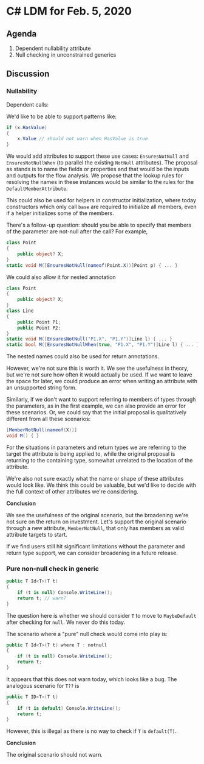 
# C# LDM for Feb. 5, 2020

## Agenda

1. Dependent nullability attribute
2. Null checking in unconstrained generics

## Discussion

### Nullability

Dependent calls:

We'd like to be able to support patterns like:

```C#
if (x.HasValue)
{
    x.Value // should not warn when HasValue is true
}
```

We would add attributes to support these use cases: `EnsuresNotNull` and `EnsuresNotNullWhen` (to parallel the existing `NotNull` attributes). The
proposal as stands is to name the fields or properties and that would be
the inputs and outputs for the flow analysis. We propose that the lookup
rules for resolving the names in these instances would be similar to the
rules for the `DefaultMemberAttribute`.

This could also be used for helpers in constructor initialization, where today constructors which
only call `base` are required to initialize all members, even if a helper initializes some of the
members.

There's a follow-up question: should you be able to specify that members of the parameter are
not-null after the call? For example,

```C#
class Point
{
    public object? X;
}
static void M([EnsuresNotNull(nameof(Point.X))]Point p) { ... }
```

We could also allow it for nested annotation

```C#
class Point
{
    public object? X;
}
class Line
{
    public Point P1;
    public Point P2;
}
static void M([EnsuresNotNull("P1.X", "P1.Y")]Line l) { ... }
static bool M([EnsuresNotNullWhen(true, "P1.X", "P1.Y")]Line l) { ... }
```

The nested names could also be used for return annotations.

However, we're not sure this is worth it. We see the usefulness in theory,
but we're not sure how often it would actually be used. If we want to leave
the space for later, we could produce an error when writing an attribute with
an unsupported string form.

Similarly, if we don't want to support referring to members of types through
the parameters, as in the first example, we can also provide an error for these
scenarios. Or, we could say that the initial proposal is qualitatively different
from all these scenarios:

```C#
[MemberNotNull(nameof(X))]
void M() { }
```

For the situations in parameters and return types we are referring to the target the attribute is
being applied to, while the original proposal is returning to the containing type, somewhat
unrelated to the location of the attribute.

We're also not sure exactly what the name or shape of these attributes would
look like. We think this could be valuable, but we'd like to decide with
the full context of other attributes we're considering.

**Conclusion**

We see the usefulness of the original scenario, but the broadening we're not sure
on the return on investment. Let's support the original scenario through a new
attribute, `MemberNotNull`, that only has members as valid attribute targets to start.

If we find users still hit significant limitations without the parameter and return
type support, we can consider broadening in a future release.

### Pure non-null check in generic

```C#
public T Id<T>(T t)
{
    if (t is null) Console.WriteLine();
    return t; // warn?
}
```

The question here is whether we should consider `T` to move to `MaybeDefault` after
checking for `null`. We never do this today.

The scenario where a "pure" null check would come into play is:

```C#
public T Id<T>(T t) where T : notnull
{
    if (t is null) Console.WriteLine();
    return t;
}
```

It appears that this does not warn today, which looks like a bug. The analogous
scenario for `T??` is

```C#
public T ID<T>(T t)
{
    if (t is default) Console.WriteLine();
    return t;
}
```

However, this is illegal as there is no way to check if `T` is `default(T)`.

**Conclusion**

The original scenario should not warn.